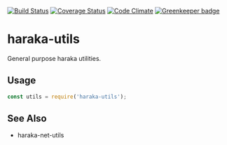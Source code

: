 [![Build Status][ci-img]][ci-url]
[![Coverage Status][cov-img]][cov-url]
[![Code Climate][clim-img]][clim-url]
[![Greenkeeper badge](https://badges.greenkeeper.io/haraka/haraka-utils.svg)](https://greenkeeper.io/)


# haraka-utils

General purpose haraka utilities.

## Usage

```js
const utils = require('haraka-utils');
```



## See Also

- haraka-net-utils


[ci-img]: https://travis-ci.org/haraka/haraka-utils.svg?branch=master
[ci-url]: https://travis-ci.org/haraka/haraka-utils
[cov-img]: https://codecov.io/github/haraka/haraka-utils/coverage.svg
[cov-url]: https://codecov.io/github/haraka/haraka-utils?branch=master
[clim-img]: https://codeclimate.com/github/haraka/haraka-utils/badges/gpa.svg
[clim-url]: https://codeclimate.com/github/haraka/haraka-utils
